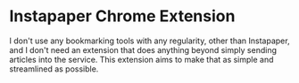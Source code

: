 Instapaper Chrome Extension
===========================

I don't use any bookmarking tools with any regularity, other than
Instapaper, and I don't need an extension that does anything beyond
simply sending articles into the service.  This extension aims to
make that as simple and streamlined as possible.

